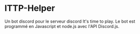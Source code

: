 # ITTP-Helper
Un bot discord pour le serveur discord It's time to play. 
Le bot est programmé en Javascript et node.js avec l'API Discord.js.
